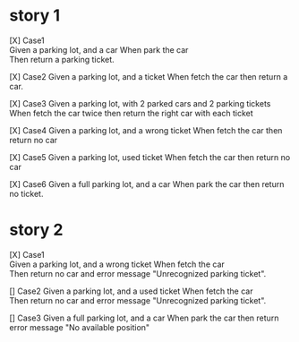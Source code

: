 # story 1
[X] Case1  
Given a parking lot, and a car 
When park the car  
Then return a parking ticket.

[X] Case2
Given a parking lot, and a ticket
When fetch the car
then return a car.

[X] Case3
Given a parking lot, with 2 parked cars and 2 parking tickets
When fetch the car twice
then return the right car with each ticket

[X] Case4
Given a parking lot, and a wrong ticket
When fetch the car
then return no car

[X] Case5
Given a parking lot, used ticket
When fetch the car
then return no car

[X] Case6
Given a full parking lot, and a car
When park the car
then return no ticket.


# story 2
[X] Case1  
Given a parking lot, and a wrong ticket
When fetch the car  
Then return no car and error message "Unrecognized parking ticket".

[] Case2 
Given a parking lot, and a used ticket
When fetch the car  
Then return no car and error message "Unrecognized parking ticket".

[] Case3
Given a full parking lot, and a car
When park the car
then return error message "No available position"